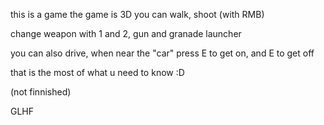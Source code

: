 this is a game
the game is 3D
you can walk, shoot (with RMB)

change weapon with 1 and 2, gun and granade launcher

you can also drive, when near the "car" press E to get on, and E to get off

that is the most of what u need to know :D

(not finnished)

GLHF
